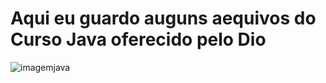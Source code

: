 # Aqui eu guardo auguns aequivos do Curso Java oferecido pelo Dio

![imagemjava](https://www.google.com/url?sa=i&url=https%3A%2F%2Fpt-pt.facebook.com%2FCodigosJava%2F&psig=AOvVaw2t9zDm2Z8UNZX4IIvPNrug&ust=1671161689646000&source=images&cd=vfe&ved=0CBAQjRxqFwoTCKiQjsnY-vsCFQAAAAAdAAAAABAE)
